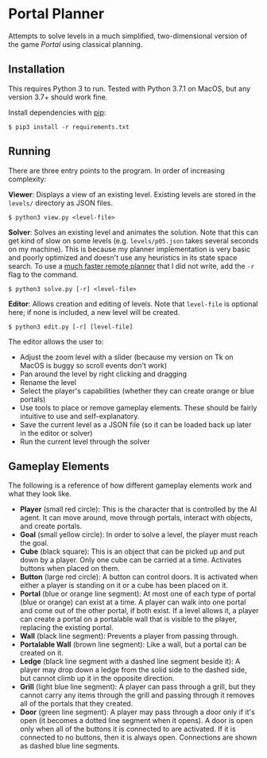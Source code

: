 # Portal Planner
Attempts to solve levels in a much simplified, two-dimensional version of the game *Portal* using classical planning.

## Installation
This requires Python 3 to run. Tested with Python 3.7.1 on MacOS, but any version 3.7+ should work fine.

Install dependencies with [pip](https://packaging.python.org/tutorials/installing-packages/#ensure-you-can-run-pip-from-the-command-line):
```
$ pip3 install -r requirements.txt
```

## Running
There are three entry points to the program. In order of increasing complexity:

**Viewer**: Displays a view of an existing level. Existing levels are stored in the `levels/` directory as JSON files.
```
$ python3 view.py <level-file>
```

**Solver**: Solves an existing level and animates the solution. Note that this can get kind of slow on some levels (e.g. `levels/p05.json` takes several seconds on my machine). This is because my planner implementation is very basic and poorly optimized and doesn't use any heuristics in its state space search. To use a [much faster remote planner](http://solver.planning.domains/) that I did not write, add the `-r` flag to the command.
```
$ python3 solve.py [-r] <level-file>
```

**Editor**: Allows creation and editing of levels. Note that `level-file` is optional here; if none is included, a new level will be created.
```
$ python3 edit.py [-r] [level-file]
```
The editor allows the user to:
- Adjust the zoom level with a slider (because my version on Tk on MacOS is buggy so scroll events don't work)
- Pan around the level by right clicking and dragging
- Rename the level
- Select the player's capabilities (whether they can create orange or blue portals)
- Use tools to place or remove gameplay elements. These should be fairly intuitive to use and self-explanatory.
- Save the current level as a JSON file (so it can be loaded back up later in the editor or solver)
- Run the current level through the solver

## Gameplay Elements
The following is a reference of how different gameplay elements work and what they look like.
- **Player** (small red circle): This is the character that is controlled by the AI agent. It can move around, move through portals, interact with objects, and create portals.
- **Goal** (small yellow circle): In order to solve a level, the player must reach the goal.
- **Cube** (black square): This is an object that can be picked up and put down by a player. Only one cube can be carried at a time. Activates buttons when placed on them.
- **Button** (large red circle): A button can control doors. It is activated when either a player is standing on it or a cube has been placed on it.
- **Portal** (blue or orange line segment): At most one of each type of portal (blue or orange) can exist at a time. A player can walk into one portal and come out of the other portal, if both exist. If a level allows it, a player can create a portal on a portalable wall that is visible to the player, replacing the existing portal.
- **Wall** (black line segment): Prevents a player from passing through.
- **Portalable Wall** (brown line segment): Like a wall, but a portal can be created on it.
- **Ledge** (black line segment with a dashed line segment beside it): A player may drop down a ledge from the solid side to the dashed side, but cannot climb up it in the opposite direction.
- **Grill** (light blue line segment): A player can pass through a grill, but they cannot carry any items through the grill and passing through it removes all of the portals that they created.
- **Door** (green line segment): A player may pass through a door only if it's open (it becomes a dotted line segment when it opens). A door is open only when all of the buttons it is connected to are activated. If it is connected to no buttons, then it is always open. Connections are shown as dashed blue line segments.
